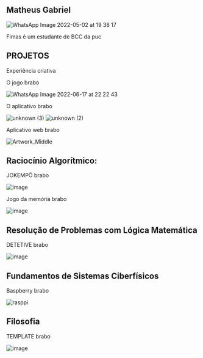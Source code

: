 ## Matheus Gabriel

![WhatsApp Image 2022-05-02 at 19 38 17](https://user-images.githubusercontent.com/99271709/174503263-aa27cf55-1f1d-483e-ac7f-eded1a9797e7.jpeg)

Fimas é um estudante de BCC da puc

## PROJETOS

Experiência criativa

O jogo brabo
 
![WhatsApp Image 2022-06-17 at 22 22 43](https://user-images.githubusercontent.com/99271709/174503337-dc8453b0-988e-493f-927e-5c5c53571cfe.jpeg)

O aplicativo brabo
 
![unknown (3)](https://user-images.githubusercontent.com/99271709/174503464-dc17acb2-8853-4f3e-98ea-c017ed5345eb.png)
![unknown (2)](https://user-images.githubusercontent.com/99271709/174503465-24182f7e-2119-4546-84b0-26e325e88c77.png)

Aplicativo web brabo
 
![Artwork_Middle](https://user-images.githubusercontent.com/99271709/174503541-f58a810c-18f3-4cd4-893f-bb1381654328.gif)

 
  
  
## Raciocínio Algorítmico:

JOKEMPÔ brabo
 
![image](https://user-images.githubusercontent.com/99271709/174503694-191d7019-1045-4e39-8497-08a2b71e37a3.png)
  
Jogo da memória brabo
 
![image](https://user-images.githubusercontent.com/99271709/174503749-e67ad690-39f7-492a-a9ac-401f1c601deb.png)

 
## Resolução de Problemas com Lógica Matemática
 
 DETETIVE brabo
  
![image](https://user-images.githubusercontent.com/99271709/174503802-70e841b2-e077-4bef-bb88-7a5c4b71368c.png)
 
  
## Fundamentos de Sistemas Ciberfísicos
 
Baspberry brabo
 
![rasppi](https://user-images.githubusercontent.com/99271709/174503923-f3ca9112-5ced-4e62-9d3e-3e7d7ff38695.jpg)

## Filosofia
 
 TEMPLATE brabo 
  
![image](https://user-images.githubusercontent.com/99271709/174503990-22743c32-50c8-4e56-ab26-28f41f693b44.png)

